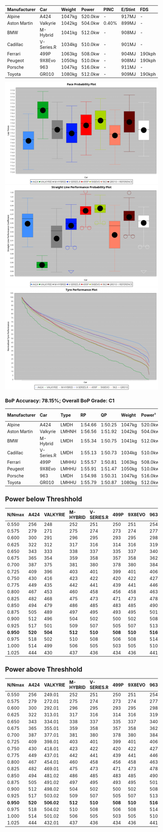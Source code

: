 | Manufacturer | Car        | Weight | Power   | PINC    | E/Stint | FDS     |
|:-|:-|:-|:-|:-|:-|:-|
| Alpine       | A424       | 1047kg | 520.0kw |    -    | 917MJ   |    -    |
| Aston Martin | Valkyrie   | 1042kg | 504.0kw | 0.40%   | 899MJ   |    -    |
| BMW          | M-Hybrid   | 1041kg | 512.0kw |    -    | 908MJ   |    -    |
| Cadillac     | V-Series.R | 1034kg | 510.0kw |    -    | 901MJ   |    -    |
| Ferrari      | 499P       | 1063kg | 508.0kw |    -    | 904MJ   | 190kph  |
| Peugeot      | 9X8Evo     | 1050kg | 510.0kw |    -    | 908MJ   | 190kph  |
| Porsche      | 963        | 1047kg | 516.0kw |    -    | 911MJ   |    -    |
| Toyota       | GR010      | 1080kg | 512.0kw |    -    | 909MJ   | 190kph  |

![PACECHART](./IMG/CUSTOM.png)
![STRAIGHTLINEPERFORMANCECHART](./IMG/CUSTOM_sp.png)
![TYREPERFORMANCECHART](./IMG/CUSTOM_tw.png)

### BoP Accuracy: 78.15%; Overall BoP Grade: C1
| Manufacturer | Car        | Type  | RP      | QP      | Weight | Power¹  | Threshhold | PINC    | Power²   | E/Stint | AVG Vmax  | FDS     | RDLC | L/Stint | BOP-Grade | Model Accuracy | Model Points | Match%  | SimDiff |
|:-|:-|:-|:-|:-|:-|:-|:-|:-|:-|:-|:-|:-|:-|:-|:-|:-|:-|:-|:-|
| Alpine       | A424       | LMDH  | 1:54.66 | 1:50.25 | 1047kg | 520.0kw | 210.0kph   |    -    | 520.00kw |  917MJ  | 296.74kph |    -    | 1.02 | 34      | -D2       | 99.58%         | 1429         | 64.30%  | +0.20   |
| Aston Martin | Valkyrie   | LMHNH | 1:56.56 | 1:51.92 | 1042kg | 504.0kw | 250.0kph   | 0.40%   | 506.00kw |  899MJ  | 280.43kph |    -    | 1.05 | 34      | +Ω1       | 100.00%        | 247          | 32.94%  | #       |
| BMW          | M-Hybrid   | LMDH  | 1:55.34 | 1:50.75 | 1041kg | 512.0kw | 210.0kph   |    -    | 512.00kw |  908MJ  | 290.88kph |    -    | 1.04 | 34      | ~A1       | 99.97%         | 2912         | 96.68%  | +0.12   |
| Cadillac     | V-Series.R | LMDH  | 1:55.13 | 1:50.73 | 1034kg | 510.0kw | 210.0kph   |    -    | 510.00kw |  901MJ  | 294.39kph |    -    | 1.04 | 34      | -B1       | 99.49%         | 5225         | 86.60%  | -0.28   |
| Ferrari      | 499P       | LMHHU | 1:55.57 | 1:50.81 | 1063kg | 508.0kw | 210.0kph   |    -    | 508.00kw |  904MJ  | 298.17kph | 190kph  | 1.04 | 34      | ~A1       | 100.00%        | 5378         | 100.00% | +0.47   |
| Peugeot      | 9X8Evo     | LMHHU | 1:55.91 | 1:51.47 | 1050kg | 510.0kw | 210.0kph   |    -    | 510.00kw |  908MJ  | 300.29kph | 190kph  | 1.01 | 34      | +B2       | 100.00%        | 1459         | 80.84%  | -0.14   |
| Porsche      | 963        | LMDH  | 1:54.98 | 1:50.31 | 1047kg | 516.0kw | 210.0kph   |    -    | 516.00kw |  911MJ  | 292.29kph |    -    | 1.03 | 34      | -C1       | 99.92%         | 14207        | 77.46%  | +0.23   |
| Toyota       | GR010      | LMHHU | 1:55.79 | 1:50.87 | 1080kg | 512.0kw | 210.0kph   |    -    | 512.00kw |  909MJ  | 295.72kph | 190kph  | 1.02 | 34      | +B1       | 99.86%         | 4280         | 86.35%  | +0.41   |

## Power below Threshhold
| N/Nmax    | A424    | VALKYRIE | M-HYBRID | V-SERIES.R | 499P    | 9X8EVO  | 963     | GR010   |
|:-|:-|:-|:-|:-|:-|:-|:-|:-|
|  0.550    |  256    |  248     |  252     |  251       |  250    |  251    |  254    |  252    |
|  0.575    |  279    |  271     |  275     |  274       |  273    |  274    |  277    |  275    |
|  0.600    |  300    |  291     |  296     |  295       |  293    |  295    |  298    |  296    |
|  0.625    |  322    |  312     |  317     |  316       |  314    |  316    |  319    |  317    |
|  0.650    |  343    |  333     |  338     |  337       |  335    |  337    |  340    |  338    |
|  0.675    |  365    |  354     |  359     |  358       |  357    |  358    |  362    |  359    |
|  0.700    |  387    |  375     |  381     |  380       |  378    |  380    |  384    |  381    |
|  0.725    |  409    |  396     |  403     |  401       |  399    |  401    |  406    |  403    |
|  0.750    |  430    |  416     |  423     |  422       |  420    |  422    |  427    |  423    |
|  0.775    |  449    |  435     |  442     |  441       |  439    |  441    |  446    |  442    |
|  0.800    |  467    |  453     |  460     |  458       |  456    |  458    |  463    |  460    |
|  0.825    |  482    |  468     |  475     |  473       |  471    |  473    |  478    |  475    |
|  0.850    |  494    |  479     |  486     |  485       |  483    |  485    |  490    |  486    |
|  0.875    |  505    |  489     |  497     |  495       |  493    |  495    |  501    |  497    |
|  0.900    |  512    |  496     |  504     |  502       |  500    |  502    |  508    |  504    |
|  0.925    |  517    |  501     |  509     |  507       |  505    |  507    |  513    |  509    |
| **0.950** | **520** | **504**  | **512**  | **510**    | **508** | **510** | **516** | **512** |
|  0.975    |  518    |  502     |  510     |  508       |  506    |  508    |  514    |  510    |
|  1.000    |  514    |  499     |  506     |  505       |  503    |  505    |  510    |  506    |
|  1.025    |  444    |  430     |  437     |  436       |  434    |  436    |  441    |  437    |

## Power above Threshhold
| N/Nmax    | A424    | VALKYRIE   | M-HYBRID | V-SERIES.R | 499P    | 9X8EVO  | 963     | GR010   |
|:-|:-|:-|:-|:-|:-|:-|:-|:-|
|  0.550    |  256    |  249.01    |  252     |  251       |  250    |  251    |  254    |  252    |
|  0.575    |  279    |  272.01    |  275     |  274       |  273    |  274    |  277    |  275    |
|  0.600    |  300    |  292.01    |  296     |  295       |  293    |  295    |  298    |  296    |
|  0.625    |  322    |  313.01    |  317     |  316       |  314    |  316    |  319    |  317    |
|  0.650    |  343    |  334.01    |  338     |  337       |  335    |  337    |  340    |  338    |
|  0.675    |  365    |  355.01    |  359     |  358       |  357    |  358    |  362    |  359    |
|  0.700    |  387    |  377.01    |  381     |  380       |  378    |  380    |  384    |  381    |
|  0.725    |  409    |  398.01    |  403     |  401       |  399    |  401    |  406    |  403    |
|  0.750    |  430    |  418.01    |  423     |  422       |  420    |  422    |  427    |  423    |
|  0.775    |  449    |  437.01    |  442     |  441       |  439    |  441    |  446    |  442    |
|  0.800    |  467    |  454.01    |  460     |  458       |  456    |  458    |  463    |  460    |
|  0.825    |  482    |  469.01    |  475     |  473       |  471    |  473    |  478    |  475    |
|  0.850    |  494    |  481.02    |  486     |  485       |  483    |  485    |  490    |  486    |
|  0.875    |  505    |  491.02    |  497     |  495       |  493    |  495    |  501    |  497    |
|  0.900    |  512    |  498.02    |  504     |  502       |  500    |  502    |  508    |  504    |
|  0.925    |  517    |  503.02    |  509     |  507       |  505    |  507    |  513    |  509    |
| **0.950** | **520** | **506.02** | **512**  | **510**    | **508** | **510** | **516** | **512** |
|  0.975    |  518    |  504.02    |  510     |  508       |  506    |  508    |  514    |  510    |
|  1.000    |  514    |  501.02    |  506     |  505       |  503    |  505    |  510    |  506    |
|  1.025    |  444    |  432.01    |  437     |  436       |  434    |  436    |  441    |  437    |
